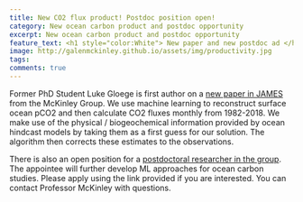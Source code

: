 ```yaml
---
title: New CO2 flux product! Postdoc position open! 
category: New ocean carbon product and postdoc opportunity
excerpt: New ocean carbon product and postdoc opportunity
feature_text: <h1 style="color:White"> New paper and new postdoc ad </h1>
image: http://galenmckinley.github.io/assets/img/productivity.jpg
tags: 
comments: true
---
```


Former PhD Student Luke Gloege is first author on a [new paper in JAMES](https://agupubs.onlinelibrary.wiley.com/doi/epdf/10.1029/2021MS002620) from the McKinley Group. We use machine learning to reconstruct surface ocean pCO2 and then calculate CO2 fluxes monthly from 1982-2018. We make use of the physical / biogeochemical information provided by ocean hindcast models by taking them as a first guess for our solution. The algorithm then corrects these estimates to the observations. 

There is also an open position for a [postdoctoral researcher in the group](https://academic.careers.columbia.edu/#/90517). The appointee will further develop ML approaches for ocean carbon studies. Please apply using the link provided if you are interested. You can contact Professor McKinley with questions.

